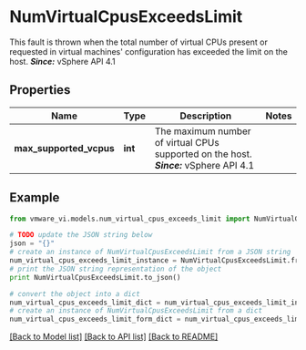 # NumVirtualCpusExceedsLimit

This fault is thrown when the total number of virtual CPUs present or requested in virtual machines' configuration has exceeded the limit on the host.  ***Since:*** vSphere API 4.1 

## Properties
Name | Type | Description | Notes
------------ | ------------- | ------------- | -------------
**max_supported_vcpus** | **int** | The maximum number of virtual CPUs supported on the host.  ***Since:*** vSphere API 4.1  | 

## Example

```python
from vmware_vi.models.num_virtual_cpus_exceeds_limit import NumVirtualCpusExceedsLimit

# TODO update the JSON string below
json = "{}"
# create an instance of NumVirtualCpusExceedsLimit from a JSON string
num_virtual_cpus_exceeds_limit_instance = NumVirtualCpusExceedsLimit.from_json(json)
# print the JSON string representation of the object
print NumVirtualCpusExceedsLimit.to_json()

# convert the object into a dict
num_virtual_cpus_exceeds_limit_dict = num_virtual_cpus_exceeds_limit_instance.to_dict()
# create an instance of NumVirtualCpusExceedsLimit from a dict
num_virtual_cpus_exceeds_limit_form_dict = num_virtual_cpus_exceeds_limit.from_dict(num_virtual_cpus_exceeds_limit_dict)
```
[[Back to Model list]](../README.md#documentation-for-models) [[Back to API list]](../README.md#documentation-for-api-endpoints) [[Back to README]](../README.md)


